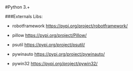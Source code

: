 #Python 3.+


###Externals Libs:

- robotframework     https://pypi.org/project/robotframework/

- pillow             https://pypi.org/project/Pillow/

- psutil             https://pypi.org/project/psutil/

- pywinauto          https://pypi.org/project/pywinauto/

- pywin32            https://pypi.org/project/pywin32/